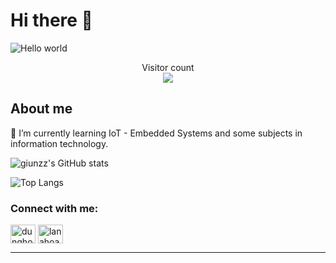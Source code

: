 # Hi there 👋

<img src="https://raw.githubusercontent.com/sagar-viradiya/sagar-viradiya/master/resources/banner.png" alt="Hello world">

<p align="center"> 
  Visitor count<br>
  <img src="https://profile-counter.glitch.me/giunzz/count.svg" />
</p>

## About me

🌱 I’m currently learning IoT - Embedded Systems and some subjects in information technology.

![giunzz's GitHub stats](https://github-readme-stats.vercel.app/api?username=giunzz&show_icons=true&theme=radical)

![Top Langs](https://github-readme-stats.vercel.app/api/top-langs/?username=giunzz&layout=compact\&theme=radical)

<h3 align="left">Connect with me:</h3>
<p align="left">
<a href="https://linkedin.com/in/dunghoang0401" target="blank"><img align="center" src="https://raw.githubusercontent.com/rahuldkjain/github-profile-readme-generator/master/src/images/icons/Social/linked-in-alt.svg" alt="dunghoang0401" height="30" width="40" /></a>
<a href="https://fb.com/lanahoang237" target="blank"><img align="center" src="https://raw.githubusercontent.com/rahuldkjain/github-profile-readme-generator/master/src/images/icons/Social/facebook.svg" alt="lanahoang237" height="30" width="40" /></a>
</p>

---
